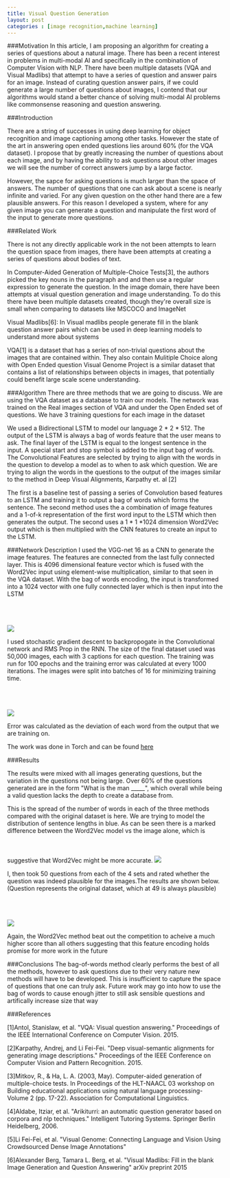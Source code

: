 ```yaml
---
title: Visual Question Generation
layout: post
categories : [image recognition,machine learning]
---
```



###Motivation
In this article, I am proposing an algorithm for creating a series of questions about a natural image. There has been a recent interest in problems in multi-modal AI and specifically in the combination of Computer Vision with NLP. There have been multiple datasets (VQA and Visual Madlibs) that attempt to have a series of question and answer pairs for an image. Instead of curating question answer pairs, if we could generate a large number of questions about images, I contend that our algorithms would stand a better chance of solving multi-modal AI problems like commonsense reasoning and question answering. 

###Introduction

There are a string of successes in using deep learning for object recognition and image captioning among other tasks. However the state of the art in answering open ended questions lies around 60% (for the VQA dataset). I propose that by greatly increasing the number of questions about each image, and by having the ability to ask questions about other images we will see the number of correct answers jump by a large factor.

However, the sapce for asking questions is much larger than the space of answers. The number of questions that one can ask about a scene is nearly infinite and varied. For any given question on the other hand there are a few plausible answers. For this reason I developed a system, where for any given image you can generate a question and manipulate the first word of the input to generate more questions. 

###Related Work

There is not any directly applicable work in the   not been attempts to learn the question space from images, there have been attempts at creating a series of questions about bodies of text.

In Computer-Aided Generation of Multiple-Choice Tests[3], the authors picked the key nouns in the paragraph and and then use a regular expression to generate the question. 
In the image domain, there have been attempts at visual question generation and image understanding. To do this there have been multiple datasets created, though they're overall size is small when comparing to datasets like MSCOCO and ImageNet

Visual Madlibs[6]: In Visual madlibs people generate fill in the blank question answer pairs which can be used in deep learning models to understand more about systems

VQA[1] is a dataset that has a series of non-trivial questions about the images that are contained within. They also contain Mulitiple Choice along with Open Ended question
Visual Genome Project is a similar dataset that contains a list of relationships between objects in images, that potentially could benefit large scale scene understanding.


###Algorithm
There are three methods that we are going to discuss. We are using the VQA dataset as a database to train our models. The network was trained on the Real images section of VQA and under the Open Ended set of questions. We have 3 training questions for each image in the dataset

We used a Bidirectional LSTM to model our language 2 * 2 * 512. The output of the LSTM is always a bag of words feature that the user means to ask. The final layer of the LSTM is equal to the longest sentence in the input. A special start and stop symbol is added to the input bag of words. The Convolutional Features are selected by trying to align with the words in the question to develop a model as to when to ask which question. We are trying to align the words in the questions to the output of the images similar to the method in Deep Visual Alignments, Karpathy et. al [2]

The first is a baseline test of passing a series of Convolution based features to an LSTM and training it to output a bag of words which forms the sentence. The second method uses the a combination of image features and a 1-of-k representation of the first word input to the LSTM which then generates the output. The second uses a 1 * 1 *1024 dimension Word2Vec output which is then multiplied with the CNN features to create an input to the LSTM.


###Network Description
I used the VGG-net 16 as a CNN to generate the image features. The features are connected from the last fully connected layer. This is 4096 dimensional feature vector which is fused with the Word2Vec input using element-wise multiplication, similar to that seen in the VQA dataset. With the bag of words encoding, the input is transformed into a 1024 vector with one fully connected layer which is then input into the LSTM

<img src='{{site.url}}/assets/{{page.date| date: "%Y-%m-%d" }}/network.png' style="margin-top:50px"/>

I used stochastic gradient descent to backpropogate in the Convolutional network and RMS Prop in the RNN. The size of the final dataset used was 50,000 images, each with 3 captions for each question. The training was run for 100 epochs and the training error was calculated at every 1000 iterations. The images were split into batches of 16 for minimizing training time.

<img src='{{site.url}}/assets/{{page.date| date: "%Y-%m-%d" }}/training error .png' style="margin-top:50px"/>

Error was calculated as the deviation of each word from the output that we are training on. 

The work was done in Torch and can be found [here](https://github.com/cjds/WhatIsTheMan)

###Results


The results were mixed with all images generating questions, but the variation in the questions not being large. Over 60% of the questions generated are in the form "What is the man _____", which overall while being a valid question lacks the depth to create a database from.

This is the spread of the number of words in each of the three methods compared with the original dataset is here. We are trying to model the distribution of sentence lengths in blue. As can be seen there is a marked difference between the Word2Vec model vs the image alone, which is suggestive that Word2Vec might be more accurate.
<img src='{{site.url}}/assets/{{page.date| date: "%Y-%m-%d" }}/sentence distribution.png' style="margin-top:50px"/>


I, then took 50 questions from each of the 4 sets and rated whether the question was indeed plausible for the images.The results are shown below. (Question represents the original dataset, which at 49 is always plausible) 

<img src='{{site.url}}/assets/{{page.date| date: "%Y-%m-%d" }}/number.png' style="margin-top:50px"/>

Again, the Word2Vec method beat out the competition to acheive a much higher score than all others suggesting that this feature encoding holds promise for more work in the future

###Conclusions
The bag-of-words method clearly performs the best of all the methods, however to ask questions due to their very nature new methods will have to be developed. This is insufficient to capture the space of questions that one can truly ask. Future work may go into how to use the bag of words to cause enough jitter to still ask sensible questions and artifically increase size that way

###References

[1]Antol, Stanislaw, et al. "VQA: Visual question answering." Proceedings of the IEEE International Conference on Computer Vision. 2015.

[2]Karpathy, Andrej, and Li Fei-Fei. "Deep visual-semantic alignments for generating image descriptions." Proceedings of the IEEE Conference on Computer Vision and Pattern Recognition. 2015.

[3]Mitkov, R., & Ha, L. A. (2003, May). Computer-aided generation of multiple-choice tests. In Proceedings of the HLT-NAACL 03 workshop on Building educational applications using natural language processing-Volume 2 (pp. 17-22). Association for Computational Linguistics.

[4]Aldabe, Itziar, et al. "Arikiturri: an automatic question generator based on corpora and nlp techniques." Intelligent Tutoring Systems. Springer Berlin Heidelberg, 2006.

[5]Li Fei-Fei, et al. "Visual Genome: Connecting Language and Vision Using Crowdsourced Dense Image Annotations"

[6]Alexander Berg, Tamara L. Berg, et al. "Visual Madlibs: Fill in the blank Image Generation and Question Answering" arXiv preprint 2015 
